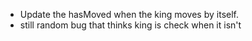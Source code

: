- Update the hasMoved when the king moves by itself.
- still random bug that thinks king is check when it isn't
